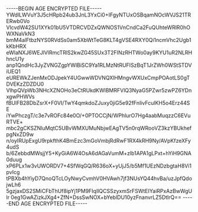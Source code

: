 -----BEGIN AGE ENCRYPTED FILE-----
YWdlLWVuY3J5cHRpb24ub3JnL3YxCi0+IFgyNTUxOSBqamNOcWVJS21TRERwb0Vo
VlcvdW42SU1XYk01bU5VTDRCVDZxQWNOS1VnCndCa2FuQUhteWRlR0hOWXNaVkN3
bmM4alFtbzNYS0RVdSs0am5XbWtTeG8KLT4gVSE4RXY0Qi1ncmVhc2Ugb1kKbHRX
eWlaNXJ6WEJlVlRmcTRlS2kwZG45SUx3T2FINzRHTWo0ay9KYU1uR2NLRHhncU1y
anp1QndHc3JyZVNGZgpYWlBiSC9Ya1RLMzNtRUFISzBqT1JrZWh0WStSTDViUEQ1
eUREWkZJenMxODJpekY4UGwwWDVNQXlHMngvWXUxCmpPOAotLS0gTDVEKzZDZDU0
VlhpQVpWb3NHcXZNOHo3eCtRUkdKWlBMRFVlQ3NyaG5PZwr5zwPZ6YDnxgwPHWVs
fBUlFB28DbZsrX+F0VI/TwY4qmkdoZJuxy0jiG5e92fFnIivFculKH5o4Erz44SE
iYwPhczgT/c3e7vROFc84e0O/+0PTOCCjN/WPhlurO7Hg4aabMuqzzC6EVuRTVE+
mbc2gCKSZNluMqtC5UBvWMXUMuNbjwEAgTV5n0rqWRooVZ3kzYBUkhefpgNxZD9w
n/oyIRUpExgU9rpkfthK4BmEzc3mGoVmbjRdRwF1RX4kRH9Ny/AVpKfzeXFy4udS
b/6ZebbdMWsjjY5+KyGiA6W4OsA6dAGaVumM+zlb1APA1gLPxt+hYiH9GNA0duug
xP6PLx1w3vUWORDV7+4SfWqGQ/R636oX+yUjJ5/b5Mf1UEzNDzbgtaH8Vi1pvIcg
tPBXb4hYiyD7QnoQTcLOyNwyCvmhV0HVAwh7jf3NUsYQ44hvBa/uzJpfQdojwLh6
5gzjaxDS2SMiCFbThUf8ipYj1PM9FIqIlQCSSzyxmSrFSWtEIYaiRPxAzBwWgUlr
0eg1GwAZizkJXg4+ZfN+DssSwNOX+bYeblDU10yzFnanvrLZ5DtlrQ==
-----END AGE ENCRYPTED FILE-----
